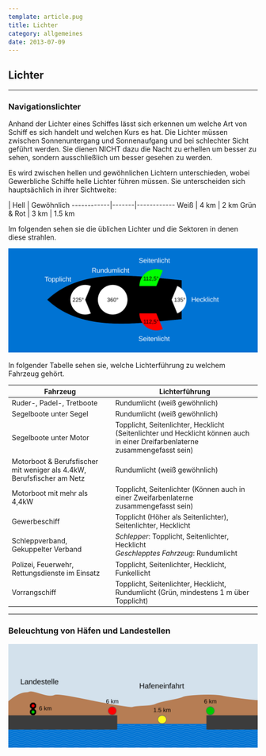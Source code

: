 ```yaml
---
template: article.pug
title: Lichter
category: allgemeines
date: 2013-07-09
---
```


## Lichter

---

### Navigationslichter

Anhand der Lichter eines Schiffes lässt sich erkennen um welche Art von Schiff es sich handelt
  und welchen Kurs es hat. Die Lichter müssen zwischen Sonnenuntergang und Sonnenaufgang und bei schlechter Sicht
  geführt werden. Sie dienen NICHT dazu die Nacht zu erhellen um besser zu sehen, sondern ausschließlich um
  besser gesehen zu werden.

Es wird zwischen hellen und gewöhnlichen Lichtern unterschieden, wobei Gewerbliche Schiffe helle Lichter
  führen müssen. Sie unterscheiden sich hauptsächlich in ihrer Sichtweite:

<p></p>     | Hell  | Gewöhnlich
------------|-------|------------
Weiß        | 4 km  | 2 km
Grün & Rot  | 3 km  | 1.5 km

Im folgenden sehen sie die üblichen Lichter und die Sektoren in denen diese strahlen.

![Lichterführung eines Bootes](images/beleuchtung.svg)

In folgender Tabelle sehen sie, welche Lichterführung zu welchem Fahrzeug gehört.

Fahrzeug                            | Lichterführung
------------------------------------|-------------------------------
Ruder-, Padel-, Tretboote           | Rundumlicht (weiß gewöhnlich)
Segelboote unter Segel              | Rundumlicht (weiß gewöhnlich)
Segelboote unter Motor              | Topplicht, Seitenlichter, Hecklicht (Seitenlichter und Hecklicht können auch in einer Dreifarbenlaterne zusammengefasst sein)
Motorboot & Berufsfischer mit weniger als 4.4kW, Berufsfischer am Netz | Rundumlicht (weiß gewöhnlich)
Motorboot mit mehr als 4,4kW        | Topplicht, Seitenlichter (Können auch in einer Zweifarbenlaterne zusammengefasst sein)
Gewerbeschiff                       | Topplicht (Höher als Seitenlichter), Seitenlichter, Hecklicht
Schleppverband, Gekuppelter Verband | *Schlepper*: Topplicht, Seitenlichter, Hecklicht<br>*Geschlepptes Fahrzeug*: Rundumlicht
Polizei, Feuerwehr, Rettungsdienste im Einsatz | Topplicht, Seitenlichter, Hecklicht, Funkellicht
Vorrangschiff                       | Topplicht, Seitenlichter, Hecklicht, Rundumlicht (Grün, mindestens 1 m über Topplicht)

---

### Beleuchtung von Häfen und Landestellen

![Beleuchtung von Häfen](images/hafen.svg)

